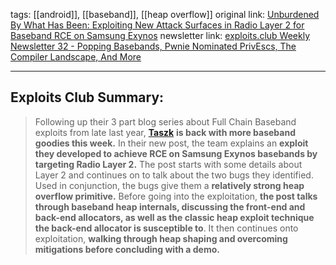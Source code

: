 tags:  [[android]], [[baseband]], [[heap overflow]]
original link: [Unburdened By What Has Been: Exploiting New Attack Surfaces in Radio Layer 2 for Baseband RCE on Samsung Exynos](https://labs.taszk.io/articles/post/there_will_be_bugs/?ref=blog.exploits.club) 
newsletter link: [exploits.club Weekly Newsletter 32 - Popping Basebands, Pwnie Nominated PrivEscs, The Compiler Landscape, And More](https://blog.exploits.club/exploits-club-weekly-newsletter-32-2/)

---
## Exploits Club Summary:
> Following up their 3 part blog series about Full Chain Baseband exploits from late last year, [**Taszk**](https://taszk.io/?ref=blog.exploits.club) **is back with more baseband goodies this week.** In their new post, the team explains an **exploit they developed to achieve RCE on Samsung Exynos basebands by targeting Radio Layer 2.** The post starts with some details about Layer 2 and continues on to talk about the two bugs they identified. Used in conjunction, the bugs give them a **relatively strong heap overflow primitive.** Before going into the exploitation, **the post talks through baseband heap internals, discussing the front-end and back-end allocators, as well as the classic heap exploit technique the back-end allocator is susceptible to**. It then continues onto exploitation, **walking through heap shaping and overcoming mitigations before concluding with a demo.**